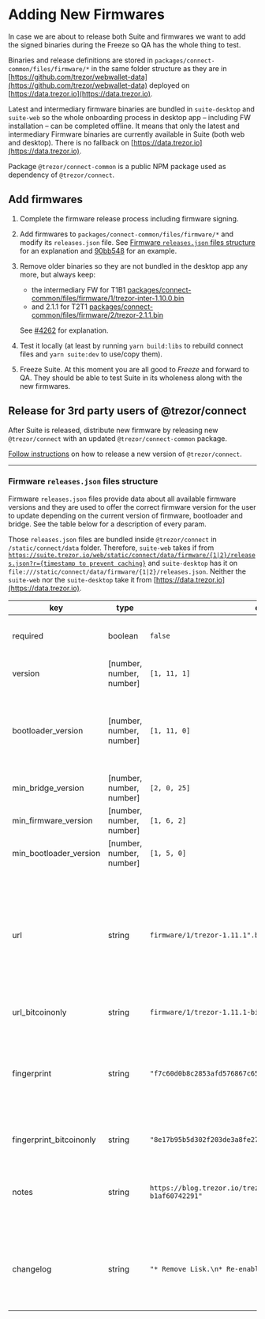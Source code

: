 # Adding New Firmwares

In case we are about to release both Suite and firmwares we want to add the signed binaries during the Freeze so QA has the whole thing to test.

Binaries and release definitions are stored in `packages/connect-common/files/firmware/*` in the same folder structure as they are in [https://github.com/trezor/webwallet-data](https://github.com/trezor/webwallet-data) deployed on [https://data.trezor.io](https://data.trezor.io).

Latest and intermediary firmware binaries are bundled in `suite-desktop` and `suite-web` so the whole onboarding process in desktop app – including FW installation – can be completed offline. It means that only the latest and intermediary Firmware binaries are currently available in Suite (both web and desktop). There is no fallback on [https://data.trezor.io](https://data.trezor.io).

Package `@trezor/connect-common` is a public NPM package used as dependency of `@trezor/connect`.

## Add firmwares

1. Complete the firmware release process including firmware signing.

1. Add firmwares to `packages/connect-common/files/firmware/*` and modify its `releases.json` file. See [Firmware `releases.json` files structure](#firmware-releasesjson-files-structure) for an explanation and [90bb548](https://github.com/trezor/trezor-suite/commit/90bb548aec06c9b4816c9a87b2ffa5fcade99f29) for an example.

1. Remove older binaries so they are not bundled in the desktop app any more, but always keep:

    - the intermediary FW for T1B1 [packages/connect-common/files/firmware/1/trezor-inter-1.10.0.bin](https://github.com/trezor/trezor-suite/blob/develop/packages/connect-common/files/firmware/1/trezor-inter-1.10.0.bin)
    - and 2.1.1 for T2T1 [packages/connect-common/files/firmware/2/trezor-2.1.1.bin](https://github.com/trezor/trezor-suite/blob/develop/packages/connect-common/files/firmware/2/trezor-2.1.1.bin)

    See [#4262](https://github.com/trezor/trezor-suite/issues/4262) for explanation.

1. Test it locally (at least by running `yarn build:libs` to rebuild connect files and `yarn suite:dev` to use/copy them).

1. Freeze Suite. At this moment you are all good to _Freeze_ and forward to QA. They should be able to test Suite in its wholeness along with the new firmwares.

## Release for 3rd party users of @trezor/connect

After Suite is released, distribute new firmware by releasing new `@trezor/connect` with an updated `@trezor/connect-common` package.

[Follow instructions](../packages/connect/deployment.md) on how to release a new version of `@trezor/connect`.

---

### Firmware `releases.json` files structure

Firmware `releases.json` files provide data about all available firmware versions and they are used to offer the correct firmware version for the user to update depending on the current version of firmware, bootloader and bridge. See the table below for a description of every param.

Those `releases.json` files are bundled inside `@trezor/connect` in `/static/connect/data` folder. Therefore, `suite-web` takes if from [`https://suite.trezor.io/web/static/connect/data/firmware/{1|2}/releases.json?r={timestamp to prevent caching}`](https://suite.trezor.io/web/static/connect/data/firmware/1/releases.json?r=1654786865680) and `suite-desktop` has it on `file:///static/connect/data/firmware/{1|2}/releases.json`. Neither the `suite-web` nor the `suite-desktop` take it from [https://data.trezor.io](https://data.trezor.io).

| key                     | type                     | example value                                                                     | description                                                                                                                                                                                                                                         |
| ----------------------- | ------------------------ | --------------------------------------------------------------------------------- | --------------------------------------------------------------------------------------------------------------------------------------------------------------------------------------------------------------------------------------------------- |
| required                | boolean                  | `false`                                                                           | If `true`, user will be forced to update older FW in order to continue using Suite.                                                                                                                                                                 |
| version                 | [number, number, number] | `[1, 11, 1]`                                                                      | Firmware version. Has to be unique.                                                                                                                                                                                                                 |
| bootloader_version      | [number, number, number] | `[1, 11, 0]`                                                                      | Bootloader version. If you are adding new firmwares, ask & verify if there is new BL included (by running it on the device and checking the version shown)                                                                                          |
| min_bridge_version      | [number, number, number] | `[2, 0, 25]`                                                                      | Minimal supported bridge version. See [getInfo](https://github.com/trezor/trezor-suite/blob/develop/packages/connect/src/data/firmwareInfo.ts/#L107) for the usage.                                                                                 |
| min_firmware_version    | [number, number, number] | `[1, 6, 2]`                                                                       | Minimal supported FW version. See [getInfo](https://github.com/trezor/trezor-suite/blob/develop/packages/connect/src/data/firmwareInfo.ts/#L107) for the usage.                                                                                     |
| min_bootloader_version  | [number, number, number] | `[1, 5, 0]`                                                                       | Minimal supported FW version. See [getInfo](https://github.com/trezor/trezor-suite/blob/develop/packages/connect/src/data/firmwareInfo.ts/#L107) for the usage.                                                                                     |
| url                     | string                   | `firmware/1/trezor-1.11.1".bin"`                                                  | Where to find the binary. Depends on the filename. While adding new FW, keep the structure, just update the version number. `suite-web` downloads binaries from [https://data.trezor.io](https://data.trezor.io), `suite-desktop` has them bundled. |
| url_bitcoinonly         | string                   | `firmware/1/trezor-1.11.1-bitcoinonly.bin"`                                       | Same as `url`, just for Bitcoin only FW.                                                                                                                                                                                                            |
| fingerprint             | string                   | `"f7c60d0b8c2853afd576867c6562aba5ea52bdc2ce34d0dbb8751f52867c3665"`              | Fingerprint of FW binary. Run `trezorctl firmware-update -f {path-to-the-bin}` to retrieve it (you don't have to confirm the update on device unless you want to). Look for `Firmware fingerprint:` row.                                            |
| fingerprint_bitcoinonly | string                   | `"8e17b95b5d302f203de3a8fe27959efd25e3d5140ac9b5e60412f1b3f624995d"`              | Same as `fingerprint`, just for Bitcoin only FW.                                                                                                                                                                                                    |
| notes                   | string                   | `https://blog.trezor.io/trezor-suite-and-firmware-updates-may-2022-b1af60742291"` | Link to blog with info about the changes in this FW version. You could find it on [internal Notion page for the release](https://www.notion.so/satoshilabs/Release-process-499d6feadc74426fb7b0bffb7effd444) even before it's published.            |
| changelog               | string                   | `"* Remove Lisk.\n* Re-enabled Firo support."`                                    | Short description of main changes, displayed to the user on FW update page. Split lines by `*` sign. You can find it on [internal Notion page for the release](https://www.notion.so/satoshilabs/Release-process-499d6feadc74426fb7b0bffb7effd444). |
